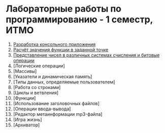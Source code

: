 # Лабораторные работы по программированию - 1 семестр, ИТМО

1. [Разработка консольного приложения](https://github.com/IISergeyII/IISergeyII-LabsITMO1Sem/tree/master/Lab01)
2. [Расчёт значения функции в заданной точке](https://github.com/IISergeyII/IISergeyII-LabsITMO1Sem/tree/master/Lab02)
3. [Представление чисел в различных системах счисления и битовые операции](https://github.com/IISergeyII/IISergeyII-LabsITMO1Sem/tree/master/Lab03)
4. [Логические операции]
5. [Массивы]
6. [Указатели и динамическая память]
7. [Типы данных, определяемые пользователем]
8. [Работа со строками]
9. [Циклы и ветвления]
10. [Функции]
11. [Использование заголовочных файлов]
12. [Операции ввода-вывода]
13. [Редактор метаинформации mp3-файла]
14. [Игра жизнь]
15. [Архиватор]
